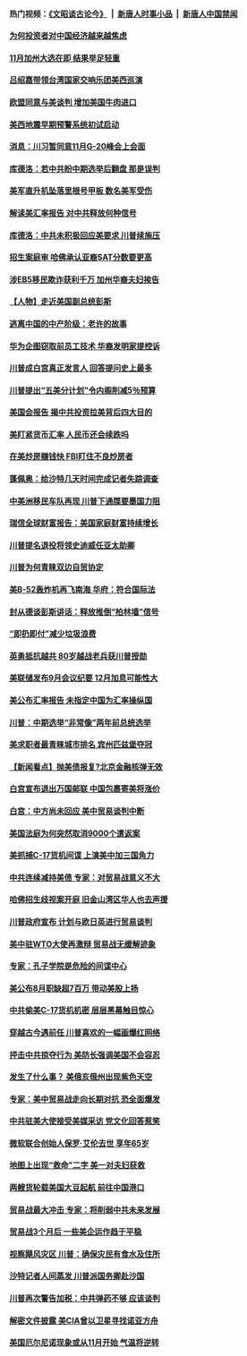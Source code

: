 #### 热门视频：[《文昭谈古论今》](https://github.com/gfw-breaker/wenzhao/blob/master/README.md?t=10192134) &nbsp;|&nbsp; [新唐人时事小品](https://github.com/gfw-breaker/ntdtv-comedy/blob/master/README.md?t=10192134) &nbsp;|&nbsp; [新唐人中国禁闻](https://github.com/gfw-breaker/ntdtv-news/blob/master/README.md?t=10192134)

#### [为何投资者对中国经济越来越焦虑](../pages/nsc412/n10796047.md?t=10192134) 

#### [11月加州大选在即 结果举足轻重](../pages/nsc412/n10796111.md?t=10192134) 

#### [吕绍嘉带领台湾国家交响乐团美西巡演](../pages/nsc412/n10796002.md?t=10192134) 

#### [欧盟同意与美谈判 增加美国牛肉进口](../pages/nsc412/n10795852.md?t=10192134) 

#### [美西地震早期预警系统初试启动](../pages/nsc412/n10795664.md?t=10192134) 

#### [消息：川习暂同意11月G-20峰会上会面](../pages/nsc412/n10795644.md?t=10192134) 

#### [库德洛：若中共盼中期选举后翻盘 那是误判](../pages/nsc412/n10795527.md?t=10192134) 

#### [美军直升机坠落里根号甲板 数名美军受伤](../pages/nsc412/n10794716.md?t=10192134) 

#### [解读美汇率报告 对中共释放何种信号](../pages/nsc412/n10793405.md?t=10192134) 

#### [库德洛：中共未积极回应美要求 川普续施压](../pages/nsc412/n10793971.md?t=10192134) 

#### [招生案庭审 哈佛承认亚裔SAT分数要更高](../pages/nsc412/n10793858.md?t=10192134) 

#### [涉EB5移民欺诈获利千万 加州华裔夫妇挨告](../pages/nsc412/n10794199.md?t=10192134) 

#### [【人物】走近美国副总统彭斯](../pages/nsc412/n10793797.md?t=10192134) 

#### [逃离中国的中产阶级：老许的故事](../pages/nsc412/n10793931.md?t=10192134) 

#### [华为企图窃取前员工技术 华裔发明家提控诉](../pages/nsc412/n10793659.md?t=10192134) 

#### [川普成白宫真正发言人 回答提问史上最多](../pages/nsc412/n10793656.md?t=10192134) 

#### [川普提出“五美分计划”令内阁削减5％预算](../pages/nsc412/n10793581.md?t=10192134) 

#### [美国会报告 揭中共投资拉美背后四大目的](../pages/nsc412/n10793442.md?t=10192134) 

#### [美盯紧货币汇率 人民币还会续跌吗](../pages/nsc412/n10793236.md?t=10192134) 

#### [在美炒房赚钱快  FBI盯住不良炒房者](../pages/nsc412/n10793245.md?t=10192134) 

#### [蓬佩奥：给沙特几天时间完成记者失踪调查](../pages/nsc412/n10793092.md?t=10192134) 

#### [中美洲移民车队再现 川普下通牒要墨国力阻](../pages/nsc412/n10792861.md?t=10192134) 

#### [瑞信全球财富报告：美国家庭财富持续增长](../pages/nsc412/n10792815.md?t=10192134) 

#### [川普提名退役将领史迪威任亚太助卿](../pages/nsc412/n10791863.md?t=10192134) 

#### [川普为何青睐双边自贸协定](../pages/nsc412/n10791353.md?t=10192134) 

#### [美B-52轰炸机再飞南海 华府：符合国际法](../pages/nsc412/n10791745.md?t=10192134) 

#### [封从德谈彭斯讲话：释放推倒“柏林墙”信号](../pages/nsc412/n10791685.md?t=10192134) 

#### [“即扔即付”减少垃圾浪费](../pages/nsc412/n10791536.md?t=10192134) 

#### [英勇抵抗越共 80岁越战老兵获川普授勋](../pages/nsc412/n10791118.md?t=10192134) 

#### [美联储发布9月会议纪要 12月加息可能性大](../pages/nsc412/n10790653.md?t=10192134) 

#### [美公布汇率报告 未指定中国为汇率操纵国](../pages/nsc412/n10790877.md?t=10192134) 

#### [川普：中期选举“非常像”两年前总统选举](../pages/nsc412/n10790358.md?t=10192134) 

#### [美求职者最青睐城市排名 宾州匹兹堡夺冠](../pages/nsc412/n10790630.md?t=10192134) 

#### [【新闻看点】抛美债报复?北京金融核弹无效](../pages/nsc412/n10790123.md?t=10192134) 

#### [白宫宣布退出万国邮联 中国包裹寄美将涨价](../pages/nsc412/n10790183.md?t=10192134) 

#### [白宫：中方尚未回应 美中贸易谈判中断](../pages/nsc412/n10790308.md?t=10192134) 

#### [美国法庭为何突然取消9000个遣返案](../pages/nsc412/n10790151.md?t=10192134) 

#### [美抓捕C-17货机间谍 上演美中加三国角力](../pages/nsc412/n10787846.md?t=10192134) 

#### [中共连续减持美债 专家：对贸易战意义不大](../pages/nsc412/n10788856.md?t=10192134) 

#### [哈佛招生歧视案开庭 旧金山湾区华人也去声援](../pages/nsc412/n10788791.md?t=10192134) 

#### [川普政府宣布 计划与欧日英进行贸易谈判](../pages/nsc412/n10788496.md?t=10192134) 

#### [美中驻WTO大使再激辩 贸易战无缓解迹象](../pages/nsc412/n10787893.md?t=10192134) 

#### [专家：孔子学院是危险的间谍中心](../pages/nsc412/n10746252.md?t=10192134) 

#### [美公布8月职缺超7百万 带动美股上扬](../pages/nsc412/n10787888.md?t=10192134) 

#### [中共偷美C-17货机机密 层层黑幕触目惊心](../pages/nsc412/n10787673.md?t=10192134) 

#### [穿越古今遇前任 川普喜欢的一幅画爆红网络](../pages/nsc412/n10787677.md?t=10192134) 

#### [抨击中共掠夺行为 美防长强调美国不会容忍](../pages/nsc412/n10787167.md?t=10192134) 

#### [发生了什么事？ 美俄亥俄州出现紫色天空](../pages/nsc412/n10786659.md?t=10192134) 

#### [专家：美中贸易战走向长期对抗 恐全面爆发](../pages/nsc412/n10786185.md?t=10192134) 

#### [中共驻美大使接受美媒采访 党文化回答惹笑](../pages/nsc412/n10785820.md?t=10192134) 

#### [微软联合创始人保罗·艾伦去世 享年65岁](../pages/nsc412/n10785913.md?t=10192134) 

#### [地图上出现“救命”二字  美一对夫妇获救](../pages/nsc412/n10785876.md?t=10192134) 

#### [两艘货轮载美国大豆起航 前往中国港口](../pages/nsc412/n10785803.md?t=10192134) 

#### [贸易战最大冲击 专家：将削弱中共未来发展](../pages/nsc412/n10785751.md?t=10192134) 

#### [贸易战3个月后 一些美企运作趋于平稳](../pages/nsc412/n10785609.md?t=10192134) 

#### [视察飓风灾区 川普：确保灾民有食水及住所](../pages/nsc412/n10785492.md?t=10192134) 

#### [沙特记者人间蒸发 川普派国务卿赴沙国](../pages/nsc412/n10785192.md?t=10192134) 

#### [川普再次警告加税：中共弹药不够 应该谈判](../pages/nsc412/n10783576.md?t=10192134) 

#### [解密文件披露 美CIA曾以卫星寻找诺亚方舟](../pages/nsc412/n10784301.md?t=10192134) 

#### [美国厄尔尼诺现象或从11月开始 气温将逆转](../pages/nsc412/n10784021.md?t=10192134) 

